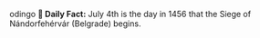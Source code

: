 odingo
**<b>📌 Daily Fact:</b>** July 4th is the day in 1456 that the Siege of Nándorfehérvár (Belgrade) begins.
